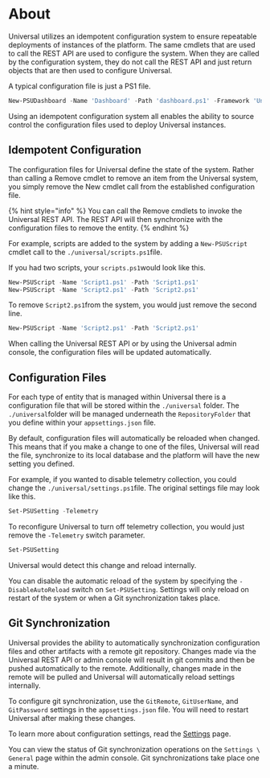 # About

Universal utilizes an idempotent configuration system to ensure repeatable deployments of instances of the platform. The same cmdlets that are used to call the REST API are used to configure the system. When they are called by the configuration system, they do not call the REST API and just return objects that are then used to configure Universal.

A typical configuration file is just a PS1 file.

```powershell
New-PSUDashboard -Name 'Dashboard' -Path 'dashboard.ps1' -Framework 'UniversalDashboard:3.0.0'
```

Using an idempotent configuration system all enables the ability to source control the configuration files used to deploy Universal instances.

## Idempotent Configuration

The configuration files for Universal define the state of the system. Rather than calling a Remove cmdlet to remove an item from the Universal system, you simply remove the New cmdlet call from the established configuration file.

{% hint style="info" %}
You can call the Remove cmdlets to invoke the Universal REST API. The REST API will then synchronize with the configuration files to remove the entity.
{% endhint %}

For example, scripts are added to the system by adding a `New-PSUScript` cmdlet call to the `./universal/scripts.ps1`file.

If you had two scripts, your `scripts.ps1`would look like this.

```powershell
New-PSUScript -Name 'Script1.ps1' -Path 'Script1.ps1'
New-PSUScript -Name 'Script2.ps1' -Path 'Script2.ps1'
```

To remove `Script2.ps1`from the system, you would just remove the second line.

```powershell
New-PSUScript -Name 'Script2.ps1' -Path 'Script2.ps1'
```

When calling the Universal REST API or by using the Universal admin console, the configuration files will be updated automatically.

## Configuration Files

For each type of entity that is managed within Universal there is a configuration file that will be stored within the `./universal` folder. The `./universal`folder will be managed underneath the `RepositoryFolder` that you define within your `appsettings.json` file.

By default, configuration files will automatically be reloaded when changed. This means that if you make a change to one of the files, Universal will read the file, synchronize to its local database and the platform will have the new setting you defined.

For example, if you wanted to disable telemetry collection, you could change the `./universal/settings.ps1`file. The original settings file may look like this.

```powershell
Set-PSUSetting -Telemetry
```

To reconfigure Universal to turn off telemetry collection, you would just remove the `-Telemetry` switch parameter.

```powershell
Set-PSUSetting
```

Universal would detect this change and reload internally.

You can disable the automatic reload of the system by specifying the `-DisableAutoReload` switch on `Set-PSUSetting`. Settings will only reload on restart of the system or when a Git synchronization takes place.

## Git Synchronization

Universal provides the ability to automatically synchronization configuration files and other artifacts with a remote git repository. Changes made via the Universal REST API or admin console will result in git commits and then be pushed automatically to the remote. Additionally, changes made in the remote will be pulled and Universal will automatically reload settings internally.

To configure git synchronization, use the `GitRemote`, `GitUserName`, and `GitPassword` settings in the `appsettings.json` file. You will need to restart Universal after making these changes.

To learn more about configuration settings, read the [Settings](../config/settings.md) page.

You can view the status of Git synchronization operations on the `Settings \ General` page within the admin console. Git synchronizations take place one a minute.
